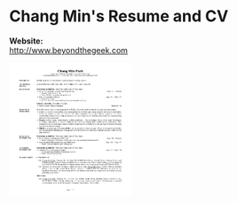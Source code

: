 # Chang Min's Resume and CV

**Website:**<br>
http://www.beyondthegeek.com

<img src="https://github.com/ChangMinPark/cv/blob/master/CV.pdf?raw=true" width="220" height="240" />

